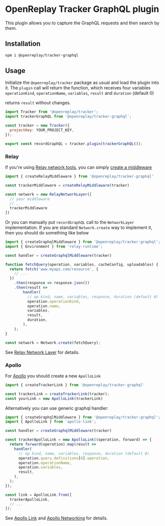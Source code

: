 # OpenReplay Tracker GraphQL plugin

This plugin allows you to capture the GraphQL requests and then search by them.

## Installation

```bash
npm i @openreplay/tracker-graphql
```

## Usage

Initialize the `@openreplay/tracker` package as usual and load the plugin into it.
The `plugin` call will return the function, which receives four variables
`operationKind`, `operationName`, `variables`, `result` and `duration` (default 0)

returns `result` without changes.

```js
import Tracker from '@openreplay/tracker';
import trackerGraphQL from '@openreplay/tracker-graphql';

const tracker = new Tracker({
  projectKey: YOUR_PROJECT_KEY,
});

export const recordGraphQL = tracker.plugin(trackerGraphQL());
```

### Relay

If you're using [Relay network tools](https://github.com/relay-tools/react-relay-network-modern),
you can simply [create a middleware](https://github.com/relay-tools/react-relay-network-modern/tree/master?tab=readme-ov-file#example-of-injecting-networklayer-with-middlewares-on-the-client-side)

```js
import { createRelayMiddleware } from '@openreplay/tracker-graphql'

const trackerMiddleware = createRelayMiddleware(tracker)

const network = new RelayNetworkLayer([
  // your middleware
  // ,
  trackerMiddleware
])
```

Or you can manually put `recordGraphQL` call
to the `NetworkLayer` implementation. If you are standard `Network.create` way to implement it,
then you should do something like below

```js
import { createGraphqlMiddleware } from '@openreplay/tracker-graphql'; // see above for recordGraphQL definition
import { Environment } from 'relay-runtime';

const handler = createGraphqlMiddleware(tracker)

function fetchQuery(operation, variables, cacheConfig, uploadables) {
  return fetch('www.myapi.com/resource', {
    // ...
  })
    .then(response => response.json())
    .then(result =>
        handler(
          // op kind, name, variables, response, duration (default 0)
          operation.operationKind,
          operation.name,
          variables,
          result,
          duration,
        ),
    );
}

const network = Network.create(fetchQuery);
```

See [Relay Network Layer](https://relay.dev/docs/en/network-layer) for details.

### Apollo

For [Apollo](https://www.apollographql.com/) you should create a new `ApolloLink`

```js
import { createTrackerLink } from '@openreplay/tracker-graphql'

const trackerLink = createTrackerLink(tracker);
const yourLink = new ApolloLink(trackerLink)
```

Alternatively you can use generic graphql handler:

```js
import { createGraphqlMiddleware } from '@openreplay/tracker-graphql'; // see above for recordGraphQL definition
import { ApolloLink } from 'apollo-link';

const handler = createGraphqlMiddleware(tracker)

const trackerApolloLink = new ApolloLink((operation, forward) => {
  return forward(operation).map(result =>
    handler(
      // op kind, name, variables, response, duration (default 0)
      operation.query.definitions[0].operation,
      operation.operationName,
      operation.variables,
      result,
    ),
  );
});

const link = ApolloLink.from([
  trackerApolloLink,
  // ...
]);
```

See [Apollo Link](https://www.apollographql.com/docs/link/) and
[Apollo Networking](https://www.apollographql.com/docs/react/networking/network-layer/)
for details.
